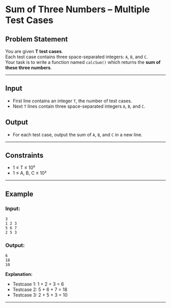 # Sum of Three Numbers – Multiple Test Cases

## Problem Statement

You are given **T test cases**.  
Each test case contains three space-separated integers: `A`, `B`, and `C`.  
Your task is to write a function named `calcSum()` which returns the **sum of these three numbers**.

---

## Input

- First line contains an integer `T`, the number of test cases.
- Next `T` lines contain three space-separated integers `A`, `B`, and `C`.

## Output

- For each test case, output the sum of `A`, `B`, and `C` in a new line.

---

## Constraints

- 1 ≤ T ≤ 10⁵  
- 1 ≤ A, B, C ≤ 10²

---

## Example

### Input:
```
3
1 2 3
5 6 7
2 5 3
```
### Output:
```
6
18
10
```
**Explanation:**  
- Testcase 1: 1 + 2 + 3 = 6  
- Testcase 2: 5 + 6 + 7 = 18  
- Testcase 3: 2 + 5 + 3 = 10

---
